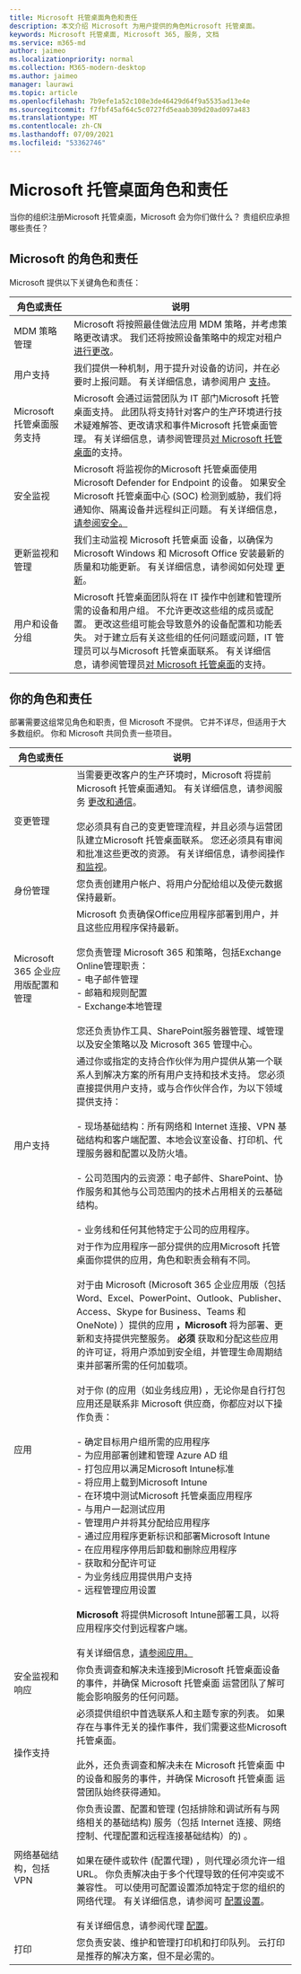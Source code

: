 ```yaml
---
title: Microsoft 托管桌面角色和责任
description: 本文介绍 Microsoft 为用户提供的角色Microsoft 托管桌面。
keywords: Microsoft 托管桌面, Microsoft 365, 服务, 文档
ms.service: m365-md
author: jaimeo
ms.localizationpriority: normal
ms.collection: M365-modern-desktop
ms.author: jaimeo
manager: laurawi
ms.topic: article
ms.openlocfilehash: 7b9efe1a52c108e3de46429d64f9a5535ad13e4e
ms.sourcegitcommit: f7fbf45af64c5c0727fd5eaab309d20ad097a483
ms.translationtype: MT
ms.contentlocale: zh-CN
ms.lasthandoff: 07/09/2021
ms.locfileid: "53362746"
---
```

# <a name="microsoft-managed-desktop-roles-and-responsibilities"></a>Microsoft 托管桌面角色和责任


<!--This topic is the target for a "Learn more" link in the Admin Portal (aka.ms/admin-access); do not delete.-->
<!-- from Roles and responsibilities -->

当你的组织注册Microsoft 托管桌面，Microsoft 会为你们做什么？ 贵组织应承担哪些责任？

## <a name="microsofts-roles-and-responsibilities"></a>Microsoft 的角色和责任

Microsoft 提供以下关键角色和责任：

角色或责任 | 说明
--- | ---
MDM 策略管理 | Microsoft 将按照最佳做法应用 MDM 策略，并考虑策略更改请求。 我们还将按照设备策略中的规定对租户 [进行更改](../service-description/device-policies.md)。
用户支持 | 我们提供一种机制，用于提升对设备的访问，并在必要时上报问题。 有关详细信息，请参阅用户 [支持](../service-description/user-support.md)。
Microsoft 托管桌面服务支持 | Microsoft 会通过运营团队为 IT 部门Microsoft 托管桌面支持。 此团队将支持针对客户的生产环境进行技术疑难解答、更改请求和事件Microsoft 托管桌面管理。 有关详细信息，请参阅管理员[对 Microsoft 托管桌面](../working-with-managed-desktop/admin-support.md)的支持。
安全监视 | Microsoft 将监视你的Microsoft 托管桌面使用 Microsoft Defender for Endpoint 的设备。 如果安全Microsoft 托管桌面中心 (SOC) 检测到威胁，我们将通知你、隔离设备并远程纠正问题。 有关详细信息，[请参阅安全。](../service-description/security.md)
更新监视和管理 | 我们主动监视 Microsoft 托管桌面 设备，以确保为 Microsoft Windows 和 Microsoft Office 安装最新的质量和功能更新。 有关详细信息，请参阅如何处理 [更新](../service-description/updates.md)。
用户和设备分组 | Microsoft 托管桌面团队将在 IT 操作中创建和管理所需的设备和用户组。 不允许更改这些组的成员或配置。 更改这些组可能会导致意外的设备配置和功能丢失。 对于建立后有关这些组的任何问题或问题，IT 管理员可以与Microsoft 托管桌面联系。 有关详细信息，请参阅管理员[对 Microsoft 托管桌面](../working-with-managed-desktop/admin-support.md)的支持。

## <a name="your-roles-and-responsibilities"></a>你的角色和责任

部署需要这组常见角色和职责，但 Microsoft 不提供。 它并不详尽，但适用于大多数组织。 你和 Microsoft 共同负责一些项目。 

角色或责任 | 说明
--- | ---
变更管理 | 当需要更改客户的生产环境时，Microsoft 将提前Microsoft 托管桌面通知。 有关详细信息，请参阅服务 [更改和通信](../service-description/servicechanges.md)。<br><br>您必须具有自己的变更管理流程，并且必须与运营团队建立Microsoft 托管桌面联系。 您还必须具有审阅和批准这些更改的资源。 有关详细信息，请参阅操作 [和监视](../service-description/operations-and-monitoring.md)。  
身份管理 | 您负责创建用户帐户、将用户分配给组以及使元数据保持最新。 
Microsoft 365 企业应用版配置和管理 | Microsoft 负责确保Office应用程序部署到用户，并且这些应用程序保持最新。 <br><br> 您负责管理 Microsoft 365 和策略，包括Exchange Online管理职责：<br>- 电子邮件管理<br>- 邮箱和规则配置<br>- Exchange本地管理<br><br>您还负责协作工具、SharePoint服务器管理、域管理以及安全策略以及 Microsoft 365 管理中心。 
用户支持 | 通过你或指定的支持合作伙伴为用户提供从第一个联系人到解决方案的所有用户支持和技术支持。 您必须直接提供用户支持，或与合作伙伴合作，为以下领域提供支持： <br><br>- 现场基础结构：所有网络和 Internet 连接、VPN 基础结构和客户端配置、本地会议室设备、打印机、代理服务器和配置以及防火墙。<br><br>- 公司范围内的云资源：电子邮件、SharePoint、协作服务和其他与公司范围内的技术占用相关的云基础结构。<br><br>- 业务线和任何其他特定于公司的应用程序。
应用 | 对于作为应用程序一部分提供的应用Microsoft 托管桌面你提供的应用，角色和职责会稍有不同。 <br><br>对于由 Microsoft (Microsoft 365 企业应用版（包括 Word、Excel、PowerPoint、Outlook、Publisher、Access、Skype for Business、Teams 和 OneNote) ）提供的应用 **，Microsoft** 将为部署、更新和支持提供完整服务。 **必须** 获取和分配这些应用的许可证，将用户添加到安全组，并管理生命周期结束并部署所需的任何加载项。<br><br>对于你 (的应用（如业务线应用) ，无论你是自行打包应用还是联系非 Microsoft 供应商，你都应对以下操作负责：  <br><br>- 确定目标用户组所需的应用程序<br>- 为应用部署创建和管理 Azure AD 组<br>- 打包应用以满足Microsoft Intune标准<br>- 将应用上载到Microsoft Intune<br>- 在环境中测试Microsoft 托管桌面应用程序<br>- 与用户一起测试应用<br>- 管理用户并将其分配给应用程序<br>- 通过应用程序更新标识和部署Microsoft Intune<br>- 在应用程序停用后卸载和删除应用程序<br>- 获取和分配许可证<br>- 为业务线应用提供用户支持<br>- 远程管理应用设置<br><br>**Microsoft** 将提供Microsoft Intune部署工具，以将应用程序交付到远程客户端。<br><br>有关详细信息，[请参阅应用。](../get-ready/apps.md)
安全监视和响应 | 你负责调查和解决未连接到Microsoft 托管桌面设备的事件，并确保 Microsoft 托管桌面 运营团队了解可能会影响服务的任何问题。
操作支持 | 必须提供组织中首选联系人和主题专家的列表。 如果存在与事件无关的操作事件，我们需要这些Microsoft 托管桌面。 <br><br>此外，还负责调查和解决未在 Microsoft 托管桌面 中的设备和服务的事件，并确保 Microsoft 托管桌面 运营团队始终获得通知。
网络基础结构，包括 VPN | 你负责设置、配置和管理 (包括排除和调试所有与网络相关的基础结构) 服务（包括 Internet 连接、网络控制、代理配置和远程连接基础结构）的) 。<br><br>如果在硬件或软件 (配置代理) ，则代理必须允许一组 URL。 你负责解决由于多个代理导致的任何冲突或不兼容性。 可以使用可配置设置添加特定于您的组织的网络代理。 有关详细信息，请参阅可 [配置设置](../working-with-managed-desktop/config-setting-ref.md#proxy)。<br><br>有关详细信息，请参阅代理 [配置](../get-ready/network.md)。
打印 | 您负责安装、维护和管理打印机和打印队列。 云打印是推荐的解决方案，但不是必需的。 




